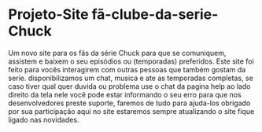 # Projeto-Site fã-clube-da-serie-Chuck

Um novo site para os fãs da série Chuck para que se comuniquem,
assistem e baixem o seu episódios ou (temporadas) preferidos.
Este site foi feito para vocês interagirem com outras pessoas que também gostam da serie.
disponibilizamos um chat, musica e ate as temporadas completas,
se caso tiver qual quer duvida ou problema use o chat da pagina help
ao lado direito da tela nele você pode estar informando o seu erro para que
nos desenvolvedores preste suporte, faremos de tudo para ajuda-los obrigado por sua
participação aqui no site estaremos sempre atualizando o site fique ligado nas novidades.

